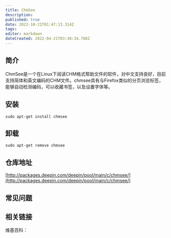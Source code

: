 ```yaml
---
title: ChmSee
description: 
published: true
date: 2022-10-21T01:47:13.314Z
tags: 
editor: markdown
dateCreated: 2022-04-21T03:30:34.708Z
---
```


## 简介

ChmSee是一个在Linux下阅读CHM格式帮助文件的软件，对中文支持良好，目前支持简体和英文编码的CHM文件。chmsee具有与Firefox类似的分页浏览标签，能够自动检测编码，可以收藏书签，以及设置字体等。

## 安装

`sudo apt-get install chmsee`

## 卸载

`sudo apt-get remove chmsee`

## 仓库地址

[http://packages.deepin.com/deepin/pool/main/c/chmsee/](http://packages.deepin.com/deepin/pool/main/c/chmsee/)

## 常见问题

## 相关链接

维基百科：
